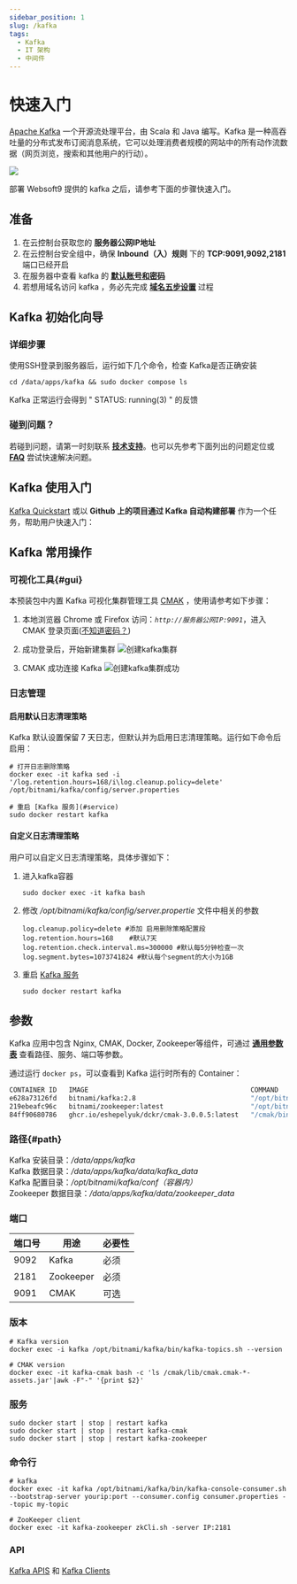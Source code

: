```yaml
---
sidebar_position: 1
slug: /kafka
tags:
  - Kafka
  - IT 架构
  - 中间件
---
```


# 快速入门

[Apache Kafka](https://kafka.apache.org) 一个开源流处理平台，由 Scala 和 Java 编写。Kafka 是一种高吞吐量的分布式发布订阅消息系统，它可以处理消费者规模的网站中的所有动作流数据（网页浏览，搜索和其他用户的行动）。

![](https://libs.websoft9.com/Websoft9/DocsPicture/en/kafka/kafka-gui-websoft9.png)

部署 Websoft9 提供的 kafka 之后，请参考下面的步骤快速入门。

## 准备

1. 在云控制台获取您的 **服务器公网IP地址** 
2. 在云控制台安全组中，确保 **Inbound（入）规则** 下的 **TCP:9091,9092,2181** 端口已经开启
3. 在服务器中查看 kafka 的 **[默认账号和密码](./user/credentials)**  
4. 若想用域名访问  kafka ，务必先完成 **[域名五步设置](./administrator/domain_step)** 过程

## Kafka 初始化向导

### 详细步骤

使用SSH登录到服务器后，运行如下几个命令，检查 Kafka是否正确安装

```
cd /data/apps/kafka && sudo docker compose ls
```
Kafka 正常运行会得到 " STATUS: running(3) " 的反馈

### 碰到问题？

若碰到问题，请第一时刻联系 **[技术支持](./helpdesk)**。也可以先参考下面列出的问题定位或  **[FAQ](./faq#setup)** 尝试快速解决问题。

## Kafka 使用入门

[Kafka Quickstart](https://kafka.apache.org/quickstart) 或以 **Github 上的项目通过 Kafka 自动构建部署** 作为一个任务，帮助用户快速入门：

## Kafka 常用操作

### 可视化工具{#gui}

本预装包中内置 Kafka 可视化集群管理工具 [CMAK](https://github.com/yahoo/CMAK) ，使用请参考如下步骤：

1. 本地浏览器 Chrome 或 Firefox 访问：*`http://服务器公网IP:9091`*，进入 CMAK 登录页面([不知道密码？](./user/credentials))

2. 成功登录后，开始新建集群
   ![创建kafka集群](https://libs.websoft9.com/Websoft9/DocsPicture/zh/kafka/kafka-addcluster001-websoft9.png)

3. CMAK 成功连接 Kafka
   ![创建kafka集群成功](https://libs.websoft9.com/Websoft9/DocsPicture/zh/kafka/kafka-addcluster002-websoft9.png)

### 日志管理

#### 启用默认日志清理策略

Kafka 默认设置保留 7 天日志，但默认并为启用日志清理策略。运行如下命令后启用：

```
# 打开日志删除策略
docker exec -it kafka sed -i '/log.retention.hours=168/i\log.cleanup.policy=delete' /opt/bitnami/kafka/config/server.properties

# 重启 [Kafka 服务](#service)
sudo docker restart kafka
```

#### 自定义日志清理策略

用户可以自定义日志清理策略，具体步骤如下：

1. 进入kafka容器
    ```
    sudo docker exec -it kafka bash
    ```

2. 修改 */opt/bitnami/kafka/config/server.propertie*  文件中相关的参数
    ```
    log.cleanup.policy=delete #添加 启用删除策略配置段
    log.retention.hours=168    #默认7天
    log.retention.check.interval.ms=300000 #默认每5分钟检查一次
    log.segment.bytes=1073741824 #默认每个segment的大小为1GB
    ```

3. 重启  [Kafka 服务](#service)
    ```
    sudo docker restart kafka
    ```

## 参数

Kafka 应用中包含 Nginx, CMAK, Docker, Zookeeper等组件，可通过 **[通用参数表](./administrator/parameter)** 查看路径、服务、端口等参数。

通过运行 `docker ps`，可以查看到 Kafka 运行时所有的 Container：

```bash
CONTAINER ID   IMAGE                                         COMMAND                  CREATED          STATUS          PORTS                                                                     NAMES
e628a73126fd   bitnami/kafka:2.8                             "/opt/bitnami/script…"   36 minutes ago   Up 36 minutes   0.0.0.0:9092->9092/tcp, :::9092->9092/tcp                                 kafka
219ebeafc96c   bitnami/zookeeper:latest                      "/opt/bitnami/script…"   36 minutes ago   Up 36 minutes   2888/tcp, 3888/tcp, 0.0.0.0:2181->2181/tcp, :::2181->2181/tcp, 8080/tcp   kafka-zookeeper
84ff90680786   ghcr.io/eshepelyuk/dckr/cmak-3.0.0.5:latest   "/cmak/bin/cmak -Dpi…"   36 minutes ago   Up 36 minutes   0.0.0.0:9091->9000/tcp, :::9091->9000/tcp                                 kafka-cmak
```

### 路径{#path}

Kafka 安装目录：*/data/apps/kafka*  
Kafka 数据目录：*/data/apps/kafka/data/kafka_data*  
Kafka 配置目录：*/opt/bitnami/kafka/conf（容器内）*   
Zookeeper 数据目录：*/data/apps/kafka/data/zookeeper_data*   

### 端口

| 端口号 | 用途                                          | 必要性 |
| ------ | --------------------------------------------- | ------ |
| 9092   | Kafka | 必须   |
| 2181   | Zookeeper | 必须   |
| 9091   | CMAK  | 可选   |

### 版本

```shell
# Kafka version
docker exec -i kafka /opt/bitnami/kafka/bin/kafka-topics.sh --version

# CMAK version
docker exec -it kafka-cmak bash -c 'ls /cmak/lib/cmak.cmak-*-assets.jar'|awk -F"-" '{print $2}'

```

### 服务

```shell
sudo docker start | stop | restart kafka
sudo docker start | stop | restart kafka-cmak
sudo docker start | stop | restart kafka-zookeeper
```

### 命令行

```
# kafka
docker exec -it kafka /opt/bitnami/kafka/bin/kafka-console-consumer.sh --bootstrap-server yourip:port --consumer.config consumer.properties --topic my-topic

# ZooKeeper client
docker exec -it kafka-zookeeper zkCli.sh -server IP:2181
```

### API

[Kafka APIS](https://kafka.apache.org/documentation/#api) 和 [Kafka Clients](https://cwiki.apache.org/confluence/display/KAFKA/Clients)